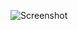 ![Screenshot](https://raw.github.com/toamitkumar/motion-plot/master/examples/ArearChart/Screenshot.png)
